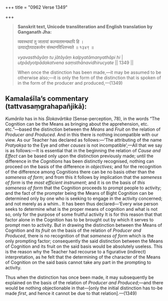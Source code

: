+++
title = "0962 Verse 1349"

+++
> **Sanskrit text, Unicode transliteration and English translation by Ganganath Jha:** 
>
> व्यवस्थायां तु जातायां कल्प्यतामन्यथापि हि ।  
> उत्पाद्योत्पादकत्वेन संस्थानविधिरुच्यते ॥ १३४९ ॥ 
>
> *vyavasthāyāṃ tu jātāyāṃ kalpyatāmanyathāpi hi* \|  
> *utpādyotpādakatvena saṃsthānavidhirucyate* \|\| 1349 \|\| 
>
> When once the distinction has been made,—it may be assumed to be otherwise also;—it is only the form of the distinction that is spoken of in the form of the producer and produced,—(1349)



## Kamalaśīla’s commentary (tattvasaṃgrahapañjikā):

*Kumārila* has in his *Ślokavārtika* (Sense-perception, 78), in the words “The Cognition can be the Means as bringing about the apprehension, etc. etc.”—based the distinction between the *Means* and *Fruit* on the relation of *Producer and Produced*. And in this there is nothing incompatible with our view. As our Teacher has declared as follows:—‘The attributing of the name *Pratyakṣa* to the Eye and other *causes* is not incompatible’,—All that we say is as follows:—It is essential that in the beginning the relation of *Cause and Effect* can be based only upon the distinction previously made; until the difference in the *Cognitions* has been distinctly recognised, nothing can proceed on the basis of the difference in *objectives*; and for the recognition of the difference among Cognitions there can be no basis other than the *sameness of form*; and from this it follows by implication that the *sameness of form* is the *most efficient instrument*; and it is on the basis of *this sameness of form* that the Cognition proceeds to prompt people to activity; and the fact of the prompter being the Means of Bight Cognition can be determined only by one who is seeking to engage in the activity concerned; and not merely as a whim.. It has been thus declared—‘Every wise person seeks to determine what is the proper means of cognition and what is not so, only for the purpose of some fruitful activity It is for this reason that that factor alone in the Cognition has to be brought out by which it serves to prompt men to activity. But in drawing the distinction between the Means of Cognition and its *fruit* on the basis of the relation of *Producer and Produced*, there is no recognition of that *sameness of form* which is the only prompting factor; consequently the said distinction between the Means of Cognition and its fruit on the said basis would be absolutely useless. This is the reason why the Teacher had recourse to a figurative (indirect) interpretation, as he felt that the determining of the character of the Means of Cognition on the said basis cannot take any part in the prompting to activity.

Thus when the distinction has once been made, it may subsequently be explained on the basis of the relation of *Producer and Produced*;—and there would be nothing objectionable in that—[only the initial distinction has to-be made *first*, and hence it cannot be due to that relation].—(1349)


